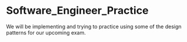 # Software_Engineer_Practice
We will be implementing and trying to practice using some of the design patterns for our upcoming exam. 
